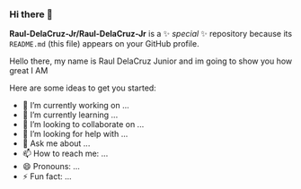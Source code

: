 ### Hi there 👋


**Raul-DelaCruz-Jr/Raul-DelaCruz-Jr** is a ✨ _special_ ✨ repository because its `README.md` (this file) appears on your GitHub profile.

Hello there, my name is Raul DelaCruz Junior and im going to show you how great I AM

Here are some ideas to get you started:

- 🔭 I’m currently working on ...
- 🌱 I’m currently learning ...
- 👯 I’m looking to collaborate on ...
- 🤔 I’m looking for help with ...
- 💬 Ask me about ...
- 📫 How to reach me: ...
- 😄 Pronouns: ...
- ⚡ Fun fact: ...

